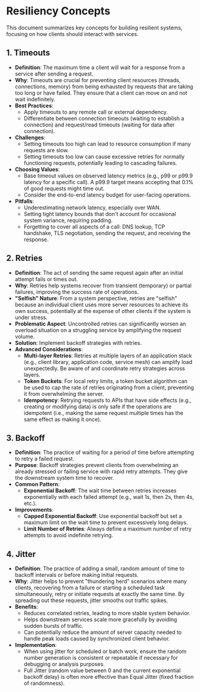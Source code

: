 # Resiliency Concepts

This document summarizes key concepts for building resilient systems, focusing on how clients should interact with services.

## 1. Timeouts

- **Definition**: The maximum time a client will wait for a response from a service after sending a request.
- **Why**: Timeouts are crucial for preventing client resources (threads, connections, memory) from being exhausted by requests that are taking too long or have failed. They ensure that a client can move on and not wait indefinitely.
- **Best Practices**:
    - Apply timeouts to any remote call or external dependency.
    - Differentiate between connection timeouts (waiting to establish a connection) and request/read timeouts (waiting for data after connection).
- **Challenges**:
    - Setting timeouts too high can lead to resource consumption if many requests are slow.
    - Setting timeouts too low can cause excessive retries for normally functioning requests, potentially leading to cascading failures.
- **Choosing Values**:
    - Base timeout values on observed latency metrics (e.g., p99 or p99.9 latency for a specific call). A p99.9 target means accepting that 0.1% of good requests might time out.
    - Consider the end-to-end latency budget for user-facing operations.
- **Pitfalls**:
    - Underestimating network latency, especially over WAN.
    - Setting tight latency bounds that don't account for occasional system variance, requiring padding.
    - Forgetting to cover all aspects of a call: DNS lookup, TCP handshake, TLS negotiation, sending the request, and receiving the response.

## 2. Retries

- **Definition**: The act of sending the same request again after an initial attempt fails or times out.
- **Why**: Retries help systems recover from transient (temporary) or partial failures, improving the success rate of operations.
- **"Selfish" Nature**: From a system perspective, retries are "selfish" because an individual client uses more server resources to achieve its own success, potentially at the expense of other clients if the system is under stress.
- **Problematic Aspect**: Uncontrolled retries can significantly worsen an overload situation on a struggling service by amplifying the request volume.
- **Solution**: Implement backoff strategies with retries.
- **Advanced Considerations**:
    - **Multi-layer Retries**: Retries at multiple layers of an application stack (e.g., client library, application code, service mesh) can amplify load unexpectedly. Be aware of and coordinate retry strategies across layers.
    - **Token Buckets**: For local retry limits, a token bucket algorithm can be used to cap the rate of retries originating from a client, preventing it from overwhelming the server.
    - **Idempotency**: Retrying requests to APIs that have side effects (e.g., creating or modifying data) is only safe if the operations are idempotent (i.e., making the same request multiple times has the same effect as making it once).

## 3. Backoff

- **Definition**: The practice of waiting for a period of time before attempting to retry a failed request.
- **Purpose**: Backoff strategies prevent clients from overwhelming an already stressed or failing service with rapid retry attempts. They give the downstream system time to recover.
- **Common Pattern**:
    - **Exponential Backoff**: The wait time between retries increases exponentially with each failed attempt (e.g., wait 1s, then 2s, then 4s, etc.).
- **Improvements**:
    - **Capped Exponential Backoff**: Use exponential backoff but set a maximum limit on the wait time to prevent excessively long delays.
    - **Limit Number of Retries**: Always define a maximum number of retry attempts to avoid indefinite retrying.

## 4. Jitter

- **Definition**: The practice of adding a small, random amount of time to backoff intervals or before making initial requests.
- **Why**: Jitter helps to prevent "thundering herd" scenarios where many clients, recovering from a failure or starting a scheduled task simultaneously, retry or initiate requests at exactly the same time. By spreading out these requests, jitter smooths out traffic spikes.
- **Benefits**:
    - Reduces correlated retries, leading to more stable system behavior.
    - Helps downstream services scale more gracefully by avoiding sudden bursts of traffic.
    - Can potentially reduce the amount of server capacity needed to handle peak loads caused by synchronized client behavior.
- **Implementation**:
    - When using jitter for scheduled or batch work, ensure the random number generation is consistent or repeatable if necessary for debugging or analysis purposes.
    - Full Jitter (random value between 0 and the current exponential backoff delay) is often more effective than Equal Jitter (fixed fraction of randomness).
